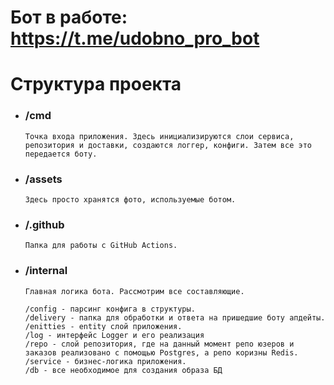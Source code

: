 # **Бот в работе: https://t.me/udobno_pro_bot**

# **Структура проекта**

* ### /cmd
      Точка входа приложения. Здесь инициализируются слои сервиса, репозитория и доставки, создаются логгер, конфиги. Затем все это передается боту.  
* ### /assets
      Здесь просто хранятся фото, используемые ботом.
* ### /.github 
      Папка для работы с GitHub Actions.
* ### /internal
      Главная логика бота. Рассмотрим все составляющие.
      
      /config - парсинг конфига в структуры.
      /delivery - папка для обработки и ответа на пришедшие боту апдейты. 
      /enitties - entity слой приложения. 
      /log - интерфейс Logger и его реализация  
      /repo - слой репозитория, где на данный момент репо юзеров и заказов реализовано с помощью Postgres, а репо коризны Redis. 
      /service - бизнес-логика приложения.
      /db - все необходимое для создания образа БД
